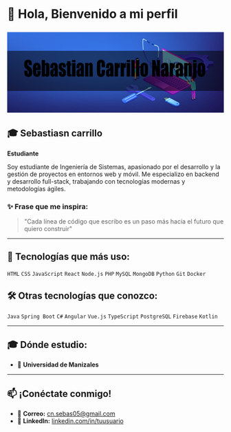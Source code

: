 # 👋 Hola, Bienvenido a mi perfil

![Banner](banner.png)

## 🎓 Sebastiasn carrillo 
**Estudiante**

Soy estudiante de Ingeniería de Sistemas, apasionado por el desarrollo y la gestión de proyectos en entornos web y móvil. Me especializo en backend y desarrollo full-stack, trabajando con tecnologías modernas y metodologías ágiles.

### ✨ Frase que me inspira:
> "Cada línea de código que escribo es un paso más hacia el futuro que quiero construir"

---

## 🚀 Tecnologías que más uso:
`HTML` `CSS` `JavaScript` `React` `Node.js` `PHP` `MySQL` `MongoDB` `Python` `Git` `Docker`

## 🛠 Otras tecnologías que conozco:
`Java` `Spring Boot` `C#` `Angular` `Vue.js` `TypeScript` `PostgreSQL` `Firebase` `Kotlin`

---

## 🎓 Dónde estudio:
- 🏫 **Universidad de Manizales**


---

## 📫 ¡Conéctate conmigo!
- 📧 **Correo:** [cn.sebas05@gmail.com](cn.sebas05@gmail.com)
- 💼 **LinkedIn:** [linkedin.com/in/tuusuario]()

